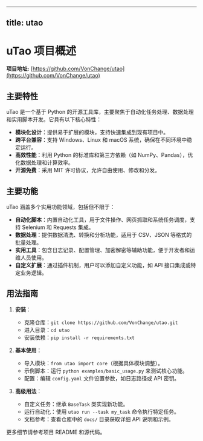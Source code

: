 
---
title: utao
---

# uTao 项目概述

**项目地址:** [https://github.com/VonChange/utao](https://github.com/VonChange/utao)

## 主要特性
uTao 是一个基于 Python 的开源工具库，主要聚焦于自动化任务处理、数据处理和实用脚本开发。它具有以下核心特性：
- **模块化设计**：提供易于扩展的模块，支持快速集成到现有项目中。
- **跨平台兼容**：支持 Windows、Linux 和 macOS 系统，确保在不同环境中稳定运行。
- **高效性能**：利用 Python 的标准库和第三方依赖（如 NumPy、Pandas），优化数据处理和计算效率。
- **开源免费**：采用 MIT 许可协议，允许自由使用、修改和分发。

## 主要功能
uTao 涵盖多个实用功能领域，包括但不限于：
- **自动化脚本**：内置自动化工具，用于文件操作、网页抓取和系统任务调度，支持 Selenium 和 Requests 集成。
- **数据处理**：提供数据清洗、转换和分析功能，适用于 CSV、JSON 等格式的批量处理。
- **实用工具**：包含日志记录、配置管理、加密解密等辅助功能，便于开发者和运维人员使用。
- **自定义扩展**：通过插件机制，用户可以添加自定义功能，如 API 接口集成或特定业务逻辑。

## 用法指南
1. **安装**：
   - 克隆仓库：`git clone https://github.com/VonChange/utao.git`
   - 进入目录：`cd utao`
   - 安装依赖：`pip install -r requirements.txt`

2. **基本使用**：
   - 导入模块：`from utao import core`（根据具体模块调整）。
   - 示例脚本：运行 `python examples/basic_usage.py` 来测试核心功能。
   - 配置：编辑 `config.yaml` 文件设置参数，如日志路径或 API 密钥。

3. **高级用法**：
   - 自定义任务：继承 `BaseTask` 类实现新功能。
   - 运行自动化：使用 `utao run --task my_task` 命令执行特定任务。
   - 文档参考：查看仓库中的 `docs/` 目录获取详细 API 说明和示例。

更多细节请参考项目 README 和源代码。